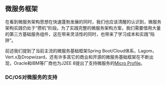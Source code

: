 ## 微服务框架

在看到微服务架构思想在快速蓬勃发展的同时，我们也应该清醒的认识到，微服务架构实践仍处于“攒机”阶段。为了实践完整的微服务架构方案，我们需要借用大量的第三方基础服务组件，这在带来灵活性的同时，也带来了学习成本和实践“陷阱”。

前述我们提到了当前主流的微服务基础框架Spring Boot/Cloud体系，Lagom，Vert.x及Dropwizard，还有许多其它的商业和开源的微服务基础框架在不断出现，Oracle和IBM等厂商也为J2EE 8提出了支持微服务的[Micro Profile](http://microprofile.io/)。

### DC/OS对微服务的支持